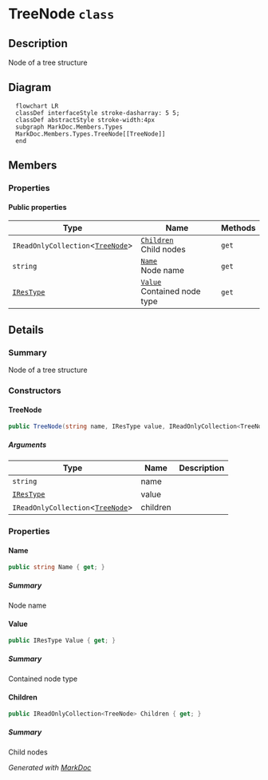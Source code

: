 # TreeNode `class`

## Description
Node of a tree structure

## Diagram
```mermaid
  flowchart LR
  classDef interfaceStyle stroke-dasharray: 5 5;
  classDef abstractStyle stroke-width:4px
  subgraph MarkDoc.Members.Types
  MarkDoc.Members.Types.TreeNode[[TreeNode]]
  end
```

## Members
### Properties
#### Public  properties
| Type | Name | Methods |
| --- | --- | --- |
| `IReadOnlyCollection`&lt;[`TreeNode`](markdoc/members/types/TreeNode.md)&gt; | [`Children`](#children)<br>Child nodes | `get` |
| `string` | [`Name`](#name)<br>Node name | `get` |
| [`IResType`](../resolvedtypes/IResType.md) | [`Value`](#value)<br>Contained node type | `get` |

## Details
### Summary
Node of a tree structure

### Constructors
#### TreeNode
```csharp
public TreeNode(string name, IResType value, IReadOnlyCollection<TreeNode> children)
```
##### Arguments
| Type | Name | Description |
| --- | --- | --- |
| `string` | name |   |
| [`IResType`](../resolvedtypes/IResType.md) | value |   |
| `IReadOnlyCollection`&lt;[`TreeNode`](markdoc/members/types/TreeNode.md)&gt; | children |   |

### Properties
#### Name
```csharp
public string Name { get; }
```
##### Summary
Node name

#### Value
```csharp
public IResType Value { get; }
```
##### Summary
Contained node type

#### Children
```csharp
public IReadOnlyCollection<TreeNode> Children { get; }
```
##### Summary
Child nodes

*Generated with* [*MarkDoc*](https://github.com/hailstorm75/MarkDoc.Core)
